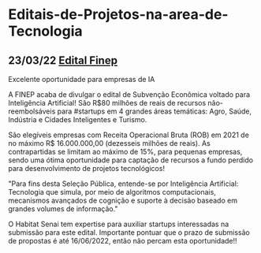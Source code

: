 # Editais-de-Projetos-na-area-de-Tecnologia

## 23/03/22 [Edital Finep](http://www.finep.gov.br/chamadas-publicas/chamadapublica/676)
Excelente oportunidade para empresas de IA

A FINEP acaba de divulgar o edital de Subvenção Econômica voltado para Inteligência Artificial! São R$80 milhões de reais de recursos não-reembolsáveis para #startups em 4 grandes áreas temáticas: Agro, Saúde, Indústria e Cidades Inteligentes e Turismo.

São elegíveis empresas com Receita Operacional Bruta (ROB) em 2021 de no máximo R$ 16.000.000,00 (dezesseis milhões de reais). As contrapartidas se limitam ao máximo de 15%, para pequenas empresas, sendo uma ótima oportunidade para captação de recursos a fundo perdido para desenvolvimento de projetos tecnológicos!

"Para fins desta Seleção Pública, entende-se por Inteligência Artificial: Tecnologia que simula, por meio de algoritmos computacionais, mecanismos avançados de cognição e suporte à decisão baseado em grandes volumes de informação."

O Habitat Senai tem expertise para auxiliar startups interessadas na submissão para este edital. Importante pontuar que o prazo de submissão de propostas é até 16/06/2022, então não percam esta oportunidade!!
